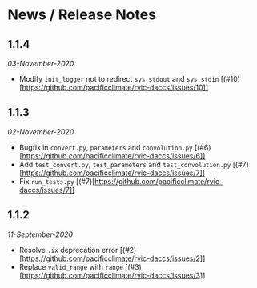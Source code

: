 # News / Release Notes

## 1.1.4

*03-November-2020*

* Modify `init_logger` not to redirect `sys.stdout` and `sys.stdin` [(#10)[https://github.com/pacificclimate/rvic-daccs/issues/10]]

## 1.1.3

*02-November-2020*

* Bugfix in `convert.py`, `parameters` and `convolution.py` [(#6)[https://github.com/pacificclimate/rvic-daccs/issues/6]]
* Add `test_convert.py`, `test_parameters` and `test_convolution.py` [(#7)[https://github.com/pacificclimate/rvic-daccs/issues/7]]
* Fix `run_tests.py` [(#7)[https://github.com/pacificclimate/rvic-daccs/issues/7]]

## 1.1.2

*11-September-2020*

* Resolve `.ix` deprecation error [(#2)[https://github.com/pacificclimate/rvic-daccs/issues/2]]
* Replace `valid_range` with `range` [(#3)[https://github.com/pacificclimate/rvic-daccs/issues/3]]
